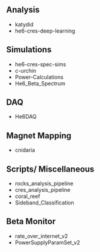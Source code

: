 ## Analysis

- katydid
- he6-cres-deep-learning

## Simulations
- he6-cres-spec-sims
- c-urchin
- Power-Calculations
- He6_Beta_Spectrum


## DAQ
- He6DAQ

## Magnet Mapping
- cnidaria

## Scripts/ Miscellaneous
- rocks_analysis_pipeline
- cres_analysis_pipeline
- coral_reef
- Sideband_Classification

## Beta Monitor
- rate_over_internet_v2
- PowerSupplyParamSet_v2
